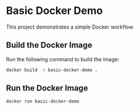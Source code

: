 # Basic Docker Demo

This project demonstrates a simple Docker workflow.

## Build the Docker Image
Run the following command to build the image:

```sh
docker build -t basic-docker-demo .
```
## Run the Docker Image

```sh
docker run basic-docker-demo
```